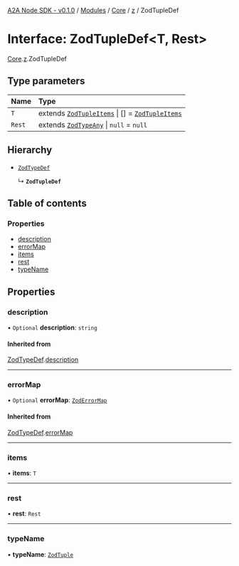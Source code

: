 [A2A Node SDK - v0.1.0](../README.md) / [Modules](../modules.md) / [Core](../modules/Core.md) / [z](../modules/Core.z.md) / ZodTupleDef

# Interface: ZodTupleDef\<T, Rest\>

[Core](../modules/Core.md).[z](../modules/Core.z.md).ZodTupleDef

## Type parameters

| Name | Type |
| :------ | :------ |
| `T` | extends [`ZodTupleItems`](../modules/Core.z.md#zodtupleitems) \| [] = [`ZodTupleItems`](../modules/Core.z.md#zodtupleitems) |
| `Rest` | extends [`ZodTypeAny`](../modules/Core.z.md#zodtypeany) \| ``null`` = ``null`` |

## Hierarchy

- [`ZodTypeDef`](Core.z.ZodTypeDef.md)

  ↳ **`ZodTupleDef`**

## Table of contents

### Properties

- [description](Core.z.ZodTupleDef.md#description)
- [errorMap](Core.z.ZodTupleDef.md#errormap)
- [items](Core.z.ZodTupleDef.md#items)
- [rest](Core.z.ZodTupleDef.md#rest)
- [typeName](Core.z.ZodTupleDef.md#typename)

## Properties

### description

• `Optional` **description**: `string`

#### Inherited from

[ZodTypeDef](Core.z.ZodTypeDef.md).[description](Core.z.ZodTypeDef.md#description)

___

### errorMap

• `Optional` **errorMap**: [`ZodErrorMap`](../modules/Core.z.md#zoderrormap)

#### Inherited from

[ZodTypeDef](Core.z.ZodTypeDef.md).[errorMap](Core.z.ZodTypeDef.md#errormap)

___

### items

• **items**: `T`

___

### rest

• **rest**: `Rest`

___

### typeName

• **typeName**: [`ZodTuple`](../enums/Core.z.ZodFirstPartyTypeKind.md#zodtuple)
